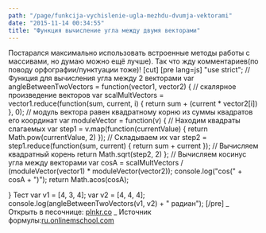 ```yaml
---
path: "/page/funkcija-vychislenie-ugla-mezhdu-dvumja-vektorami"
date: "2015-11-14 00:34:55"
title: "Функция вычисление угла между двумя векторами"
---
```

Постарался максимально использовать встроенные методы работы с массивами, но думаю можно ещё лучше). Так что жду комментариев(по поводу орфографии/пунктуации тоже)!
[cut]
[pre lang=js]
"use strict";
// Функция для вычисления угла между 2 векторами
var angleBetweenTwoVectors = function(vector1, vector2) {
    // скалярное произведение векторов
    var scalMultVectors = vector1.reduce(function(sum, current, i) {
        return sum + (current * vector2[i])
    }, 0);
    // модуль вектора равен квадратному корню из суммы квадратов его координат
    var moduleVector = function(v) {
        // Находим квадраты слагаемых
        var step1 = v.map(function(currentValue) {
            return Math.pow(currentValue, 2)
        });
        // Складываем их
        var step2 = step1.reduce(function(sum, current) {
            return sum + current
        });
        // Вычисляем квадратный корень
        return Math.sqrt(step2, 2)
    };
    // Вычисляем косинус угла между векторами
    var cosA = scalMultVectors / (moduleVector(vector1) * moduleVector(vector2));
    console.log("cos(" + cosA + ")");
    return Math.acos(cosA);

}
Тест
var v1 = [4, 3, 4];
var v2 = [4, 4, 4];
console.log(angleBetweenTwoVectors(v1, v2) + " радиан");
[/pre]
_ Открыть в песочнице: <a href="http://plnkr.co/edit/o8R1eTaXx57J6Ag89OYW">plnkr.co</a>
_ Источник формулы:<a href ="http://ru.onlinemschool.com/math/library/vector/angl/">ru.onlinemschool.com</a>